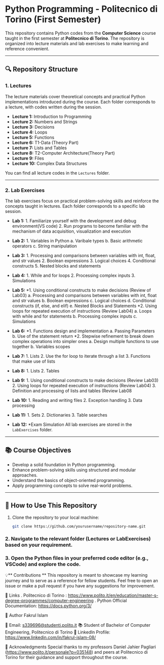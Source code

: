 # Python Programming - Politecnico di Torino (First Semester)

This repository contains Python codes from the **Computer Science** course taught in the first semester at **Politecnico di Torino**. The repository is organized into lecture materials and lab exercises to make learning and reference convenient.

---

## 🔍 Repository Structure

### **1. Lectures**
The lecture materials cover theoretical concepts and practical Python implementations introduced during the course. Each folder corresponds to a lecture, with codes written during the session.

- **Lecture 1:** Introduction to Programming   
- **Lecture 2:** Numbers and Strings
- **Lecture 3:** Decisions
- **Lecture 4:** Loops
- **Lecture 5:** Functions
- **Lecture 6:** T1-Data (Theory Part)
- **Lecture 7:** Lists and Tables
- **Lecture 8:** T2-Computer Architecture(Theory Part)
- **Lecture 9:** Files
- **Lecture 10:** Complex Data Structures

You can find all lecture codes in the `Lectures` folder.

---

### **2. Lab Exercises**
The lab exercises focus on practical problem-solving skills and reinforce the concepts taught in lectures. Each folder corresponds to a specific lab session.

- **Lab 1:**
          1. Familiarize yourself with the development and debug environment(VS code)
          2. Run programs to become familiar with the mechanism of data acquisition, visualization and execution
- **Lab 2:**
          1. Variables in Python
              a. Varibale types
              b. Basic arithmetic operators
              c. String manipulation  
- **Lab 3:**
         1. Processing and comparisons between variables with int, float, and str values
         2. Boolean expressions
         3. Logical choices
         4. Conditional constructs
         5. Nested blocks and statements
- **Lab 4:**
         1. While and for loops
         2. Processing complex inputs
         3. Simulations
- **Lab 5:**
         *1. Using conditional constructs to make decisions (Review of Lab03)
              a. Processing and comparisons between variables with int, float and str values
              b. Boolean expressions
              c. Logical choices
              d. Conditional constructs (if, else, and elif)
              e. Nested Blocks and Statements
         *2. Using loops for repeated execution of instructions (Review Lab04)
              a. Loops with while and for statements
              b. Processing complex inputs
              c. Simulations
- **Lab 6:**
        *1. Functions design and implementation
              a. Passing Parameters
              b. Use of the statement return
        *2. Stepwise refinement to break down complex operations into simpler ones
              a. Design multiple functions to use together
              b. Variables scopes
- **Lab 7:**
          1. Lists
          2. Use the for loop to iterate through a list
          3. Functions that make use of lists
- **Lab 8:** 
          1. Lists
          2. Tables
- **Lab 9:**
          1. Using conditional constructs to make decisions (Review Lab03)
          2. Using loops for repeated execution of instructions (Review Lab04)
          3. Definition and processing of lists and tables (Review Lab08
- **Lab 10:**
          1. Reading and writing files
          2. Exception handling
          3. Data processing
- **Lab 11:**
          1. Sets
          2. Dictionaries
          3. Table searches

- **Lab 12:**
          *Exam Simulation
All lab exercises are stored in the `LabExercises` folder.

---

## 📚 Course Objectives

- Develop a solid foundation in Python programming.
- Enhance problem-solving skills using structured and modular approaches.
- Understand the basics of object-oriented programming.
- Apply programming concepts to solve real-world problems.

---

## 🚀 How to Use This Repository

1. Clone the repository to your local machine:
   ```bash
   git clone https://github.com/yourusername/repository-name.git

### **2.** Navigate to the relevant folder (Lectures or LabExercises) based on your requirement.
### **3.** Open the Python files in your preferred code editor (e.g., VSCode) and explore the code.

💡** Contributions **
This repository is meant to showcase my learning journey and to serve as a reference for fellow students. Feel free to open an issue or make a pull request if you have any suggestions for improvement.

🔗 Links
. Politecnico di Torino : https://www.polito.it/en/education/master-s-degree-programmes/computer-engineering
. Python Official Documentation: https://docs.python.org/3/

📝 Author
Fakrul Islam

📧 Email: s339696@studenti.polito.it
📚 Student of Bachelor of Computer Engineering, Politecnico di Torino
🌟 LinkedIn Profile: https://www.linkedin.com/in/fakrul-islam-08/

🌟 Acknowledgments
Special thanks to my professors Daniel Jahier Pagliari (https://www.polito.it/personale?p=035148) and peers at Politecnico di Torino for their guidance and support throughout the course.







